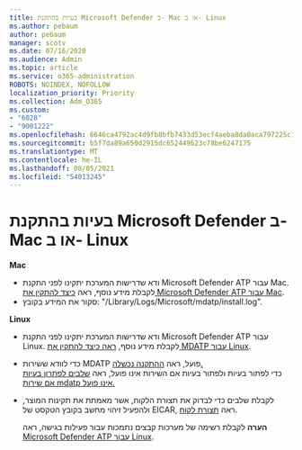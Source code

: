 ```yaml
---
title: בעיות בהתקנת Microsoft Defender ב- Mac או ב- Linux
ms.author: pebaum
author: pebaum
manager: scotv
ms.date: 07/16/2020
ms.audience: Admin
ms.topic: article
ms.service: o365-administration
ROBOTS: NOINDEX, NOFOLLOW
localization_priority: Priority
ms.collection: Adm_O365
ms.custom:
- "6028"
- "9001222"
ms.openlocfilehash: 6646ca4792ac4d9fb8bfb7433d53ecf4aeba8da0aca797225c16c02b28499889
ms.sourcegitcommit: b5f7da89a650d2915dc652449623c78be6247175
ms.translationtype: MT
ms.contentlocale: he-IL
ms.lasthandoff: 08/05/2021
ms.locfileid: "54013245"
---
```

# <a name="issues-installing-microsoft-defender-on-mac-or-linux"></a>בעיות בהתקנת Microsoft Defender ב- Mac או ב- Linux

**Mac**

- ודא שדרישות המערכת יתקינו לפני התקנת Microsoft Defender ATP עבור Mac. לקבלת מידע נוסף, ראה [כיצד להתקין את Microsoft Defender ATP עבור Mac](/windows/security/threat-protection/microsoft-defender-atp/microsoft-defender-atp-mac#how-to-install-microsoft-defender-atp-for-mac).  
- סקור את המידע בקובץ: "/Library/Logs/Microsoft/mdatp/install.log".

**Linux**

- ודא שדרישות המערכת יתקינו לפני התקנת Microsoft Defender ATP עבור Linux. לקבלת מידע נוסף, [ראה כיצד להתקין את MDATP עבור Linux](/windows/security/threat-protection/microsoft-defender-atp/microsoft-defender-atp-linux#system-requirements). 
- כדי לוודא ששירות MDATP פועל, ראה [ההתקנה נכשלה.](/windows/security/threat-protection/microsoft-defender-atp/linux-support-install#installation-failed)  
    כדי לפתור בעיות ולפתור בעיות אם השירות אינו פועל, ראה [שלבים לפתרון בעיות אם שירות mdatp אינו פועל.](/windows/security/threat-protection/microsoft-defender-atp/linux-support-install#steps-to-troubleshoot-if-mdatp-service-isnt-running)
- לקבלת שלבים כדי לבדוק את תצורת הלקוח, אשר מאמתת את תקינות המוצר, ולהפעיל זיהוי מחשב בקובץ הטקסט של EICAR, ראה [תצורת לקוח](/windows/security/threat-protection/microsoft-defender-atp/linux-install-manually#client-configuration).  

    **הערה** לקבלת רשימה של מערכות קבצים נתמכות עבור פעילות בגישה, ראה [Microsoft Defender ATP עבור Linux](/windows/security/threat-protection/microsoft-defender-atp/microsoft-defender-atp-linux#system-requirements).